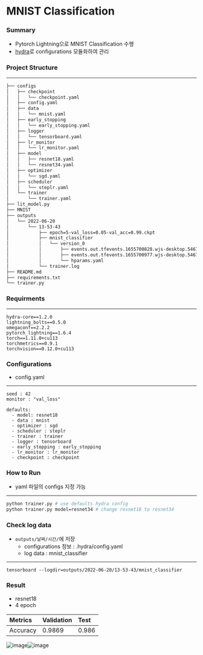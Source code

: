 # MNIST Classification
### Summary
- Pytorch Lightning으로 MNIST Classification 수행
- [hydra](https://hydra.cc/)로 configurations 모듈화하여 관리
###  Project Structure
---
``` bash
├── configs
│   ├── checkpoint
│   │   └── checkpoint.yaml
│   ├── config.yaml
│   ├── data
│   │   └── mnist.yaml
│   ├── early_stopping
│   │   └── early_stopping.yaml
│   ├── logger
│   │   └── tensorboard.yaml
│   ├── lr_monitor
│   │   └── lr_monitor.yaml
│   ├── model
│   │   ├── resnet18.yaml
│   │   └── resnet34.yaml
│   ├── optimizer
│   │   └── sgd.yaml
│   ├── scheduler
│   │   └── steplr.yaml
│   └── trainer
│       └── trainer.yaml
├── lit_model.py
├── MNIST
├── outputs
│   └── 2022-06-20
│       └── 13-53-43
│           ├── epoch=5-val_loss=0.05-val_acc=0.99.ckpt
│           ├── mnist_classifier
│           │   └── version_0
│           │       ├── events.out.tfevents.1655700828.wjs-desktop.5467.0
│           │       ├── events.out.tfevents.1655700977.wjs-desktop.5467.1
│           │       └── hparams.yaml
│           └── trainer.log
├── README.md
├── requirements.txt
└── trainer.py
```
### Requirments
---
```
hydra-core==1.2.0
lightning_bolts==0.5.0
omegaconf==2.2.2
pytorch_lightning==1.6.4
torch==1.11.0+cu113
torchmetrics==0.9.1
torchvision==0.12.0+cu113
```
### Configurations
- config.yaml
---
```
seed : 42
monitor : "val_loss"

defaults:
  - model: resnet18
  - data : mnist
  - optimizer : sgd
  - scheduler : steplr
  - trainer : trainer
  - logger : tensorboard
  - early_stopping : early_stopping
  - lr_monitor : lr_monitor
  - checkpoint : checkpoint
```


### How to Run
- yaml 파일의 configs 지정 가능
---
``` bash
python trainer.py # use defaults hydra config
python trainer.py model=resnet34 # change resnet18 to resnet34
```

### Check log data
- `outputs/날짜/시간/`에 저장
    - configurations 정보 : .hydra/config.yaml
    - log data : mnist_classifier
---
```
tensorboard --logdir=outputs/2022-06-20/13-53-43/mnist_classifier
```
### Result
- resnet18
- 4 epoch

Metrics|Validation|Test
:----|:--------|:----|
Accuracy|0.9869|0.986

![image](https://user-images.githubusercontent.com/86637320/174533344-d8fb21f0-85eb-4673-8a9f-73061d92796f.png)![image](https://user-images.githubusercontent.com/86637320/174539608-e9ca4813-6830-472f-a659-395ca15bff80.png)
